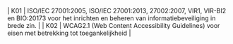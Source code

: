 | K01 | ISO/IEC 27001:2005, ISO/IEC 27001:2013, 27002:2007, VIR1, VIR-BI2 en BIO:20173 voor het inrichten en beheren van informatiebeveiliging in brede zin. |
| K02 | WCAG2.1 (Web Content Accessibility Guidelines) voor eisen met betrekking tot toegankelijkheid |
